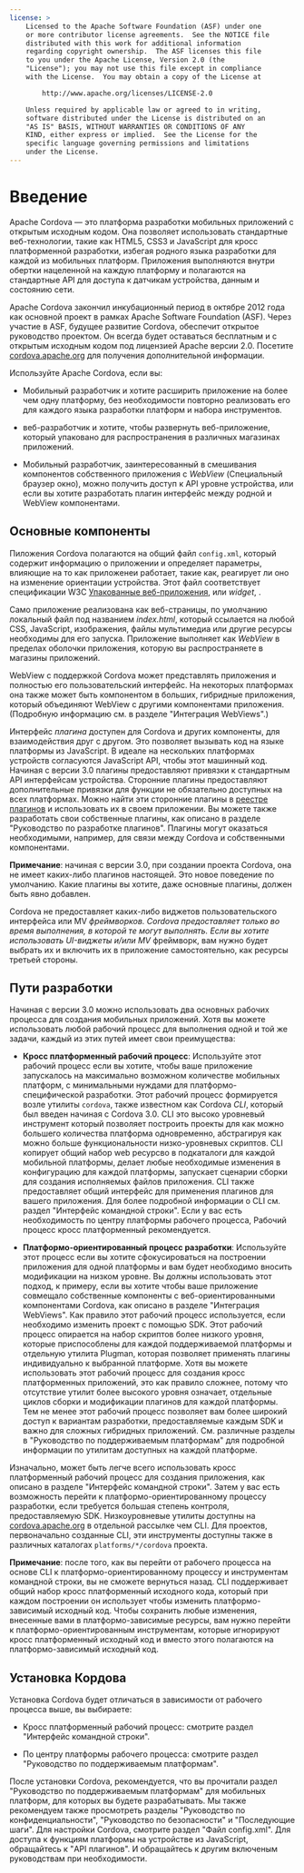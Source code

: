 ```yaml
---
license: >
    Licensed to the Apache Software Foundation (ASF) under one
    or more contributor license agreements.  See the NOTICE file
    distributed with this work for additional information
    regarding copyright ownership.  The ASF licenses this file
    to you under the Apache License, Version 2.0 (the
    "License"); you may not use this file except in compliance
    with the License.  You may obtain a copy of the License at

        http://www.apache.org/licenses/LICENSE-2.0

    Unless required by applicable law or agreed to in writing,
    software distributed under the License is distributed on an
    "AS IS" BASIS, WITHOUT WARRANTIES OR CONDITIONS OF ANY
    KIND, either express or implied.  See the License for the
    specific language governing permissions and limitations
    under the License.
---
```


# Введение

Apache Cordova — это платформа разработки мобильных приложений с открытым исходным кодом. Она позволяет использовать стандартные веб-технологии, такие как HTML5, CSS3 и JavaScript для кросс платформенной разработки, избегая родного языка разработки для каждой из мобильных платформ. Приложения выполняются внутри обертки нацеленной на каждую платформу и полагаются на стандартные API для доступа к датчикам устройства, данным и состоянию сети.

Apache Cordova закончил инкубационный период в октябре 2012 года как основной проект в рамках Apache Software Foundation (ASF). Через участие в ASF, будущее развитие Cordova, обеспечит открытое руководство проектом. Он всегда будет оставаться бесплатным и с открытым исходным кодом под лицензией Apache версии 2.0. Посетите [cordova.apache.org][1] для получения дополнительной информации.

 [1]: http://cordova.apache.org

Используйте Apache Cordova, если вы:

*   Мобильный разработчик и хотите расширить приложение на более чем одну платформу, без необходимости повторно реализовать его для каждого языка разработки платформ и набора инструментов.

*   веб-разработчик и хотите, чтобы развернуть веб-приложение, который упаковано для распространения в различных магазинах приложений.

*   Мобильный разработчик, заинтересованный в смешивания компонентов собственного приложения с *WebView* (Специальный браузер окно), можно получить доступ к API уровне устройства, или если вы хотите разработать плагин интерфейс между родной и WebView компонентами.

## Основные компоненты

Пиложения Cordova полагаются на общий файл `config.xml`, который содержит информацию о приложении и определяет параметры, влияющие на то как приложенеи работает, такие как, реагирует ли оно на изменение ориентации устройства. Этот файл соответствует спецификации W3C [Упакованные веб-приложения][2], или *widget*, .

 [2]: http://www.w3.org/TR/widgets/

Само приложение реализована как веб-страницы, по умолчанию локальный файл под названием *index.html*, который ссылается на любой CSS, JavaScript, изображения, файлы мультимедиа или другие ресурсы необходимы для его запуска. Приложение выполняет как *WebView* в пределах оболочки приложения, которую вы распространяете в магазины приложений.

WebView с поддержкой Cordova может представлять приложения и полностью его пользовательский интерфейс. На некоторых платформах она также может быть компонентом в больших, гибридные приложения, который объединяют WebView с другими компонентами приложения. (Подробную информацию см. в разделе "Интеграция WebViews".)

Интерфейс *плагина* доступен для Cordova и других компоненты, для взаимодействия друг с другом. Это позволяет вызывать код на языке платформы из JavaScript. В идеале на нескольких платформах устройств согласуются JavaScript API, чтобы этот машинный код. Начиная с версии 3.0 плагины предоставляют привязки к стандартным API интерфейсам устройства. Сторонние плагины предоставляют дополнительные привязки для функции не обязательно доступных на всех платформах. Можно найти эти сторонние плагины в [реестре плагинов][3] и использовать их в своем приложении. Вы можете также разработать свои собственные плагины, как описано в разделе "Руководство по разработке плагинов". Плагины могут оказаться необходимыми, например, для связи между Cordova и собственными компонентами.

 [3]: http://plugins.cordova.io

**Примечание**: начиная с версии 3.0, при создании проекта Cordova, она не имеет каких-либо плагинов настоящей. Это новое поведение по умолчанию. Какие плагины вы хотите, даже основные плагины, должен быть явно добавлен.

Cordova не предоставляет каких-либо виджетов пользовательского интерфейса или MV *фреймворков. Cordova предоставляет только во время выполнения, в которой те могут выполнять. Если вы хотите использовать UI-виджеты и/или MV* фреймворк, вам нужно будет выбрать их и включить их в приложение самостоятельно, как ресурсы третьей стороны.

## Пути разработки

Начиная с версии 3.0 можно использовать два основных рабочих процесса для создания мобильных приложений. Хотя вы можете использовать любой рабочий процесс для выполнения одной и той же задачи, каждый из этих путей имеет свои преимущества:

*   **Кросс платформенный рабочий процесс**: Используйте этот рабочий процесс если вы хотите, чтобы ваше приложение запускалось на максимально возможном количестве мобильных платформ, с минимальными нуждами для платформо-специфической разработки. Этот рабочий процесс формируется возле утилиты `cordova`, также известном как Cordova *CLI*, который был введен начиная с Cordova 3.0. CLI это высоко уровневый инструмент который позволяет построить проекты для как можно большего количества платформа одновременно, абстрагируя как можно больше функциональности низко-уровневых скриптов. CLI копирует общий набор web ресурсво в подкаталоги для каждой мобильной платформы, делает любые необходимые изменения в конфигурацию для каждой платформы, запускает сценарии сборки для создания исполняемых файлов приложения. CLI также предоставляет общий интерфейс для применения плагинов для вашего приложения. Для более подробной информации о CLI см. раздел "Интерфейс командной строки". Если у вас есть необходимость по центру платформы рабочего процесса, Рабочий процесс кросс платформенный рекомендуется.

*   **Платформо-ориентированный процесс разработки**: Используйте этот процесс если вы хотите сфокусироваться на построении приложения для одной платформы и вам будет необходимо вносить модификации на низком уровне. Вы должны использовать этот подход, к примеру, если вы хотите чтобы ваше приложение совмещало собственные компоненты с веб-ориентированными компонентами Cordova, как описано в разделе "Интеграция WebViews". Как правило этот рабочий процесс используется, если необходимо изменить проект с помощью SDK. Этот рабочий процесс опирается на набор скриптов более низкого уровня, которые приспособлены для каждой поддерживаемой платформы и отдельную утилита Plugman, которая позволяет применять плагины индивидуально к выбранной платформе. Хотя вы можете использовать этот рабочий процесс для создания кросс платформенных приложений, это как правило сложнее, потому что отсутствие утилит более высокого уровня означает, отдельные циклов сборки и модификации плагинов для каждой платформы. Тем не менее этот рабочий процесс позволяет вам более широкий доступ к вариантам разработки, предоставляемые каждым SDK и важно для сложных гибридных приложений. См. различные разделы в "Руководство по поддерживаемым платформам" для подробной информации по утилитам доступных на каждой платформе.

Изначально, может быть легче всего использовать кросс платформенный рабочий процесс для создания приложения, как описано в разделе "Интерфейс командной строки". Затем у вас есть возможность перейти к платформо-ориентированному процессу разработки, если требуется большая степень контроля, предоставляемую SDK. Низкоуровневые утилиты доступны на [cordova.apache.org][1] в отдельной рассылке чем CLI. Для проектов, первоначально созданные CLI, эти инструменты доступны также в различных каталогах `platforms/*/cordova` проекта.

**Примечание**: после того, как вы перейти от рабочего процесса на основе CLI к платформо-ориентированному процессу и инструментам командной строки, вы не сможете вернуться назад. CLI поддерживает общий набор кросс платформенный исходного кода, который при каждом построении он использует чтобы изменить платформо-зависимый исходный код. Чтобы сохранить любые изменения, внесенные вами в платформо-зависимые ресурсы, вам нужно перейти к платформо-ориентированным инструментам, которые игнорируют кросс платформенный исходный код и вместо этого полагаются на платформо-зависимый исходный код.

## Установка Кордова

Установка Cordova будет отличаться в зависимости от рабочего процесса выше, вы выбираете:

*   Кросс платформенный рабочий процесс: смотрите раздел "Интерфейс командной строки".

*   По центру платформы рабочего процесса: смотрите раздел "Руководство по поддерживаемым платформам".

После установки Cordova, рекомендуется, что вы прочитали раздел "Руководство по поддерживаемым платформам" для мобильных платформ, для которых вы будете разрабатывать. Мы также рекомендуем также просмотреть разделы "Руководство по конфиденциальности", "Руководство по безопасности" и "Последующие шаги". Для настройки Cordova, смотрите раздел "Файл config.xml". Для доступа к функциям платформы на устройстве из JavaScript, обращайтесь к "API плагинов". И обращайтесь к другим включеным руководствам при необходимости.
